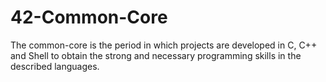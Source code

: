 # 42-Common-Core
The common-core is the period in which projects are developed in C, C++ and Shell to obtain the strong and necessary programming skills in the described languages.

